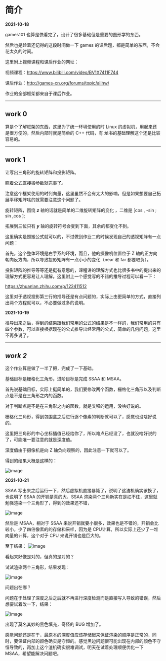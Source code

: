 # **简介**



**2021-10-18**



games101 也算是快看完了，设计了很多基础但是重要的图形学的东西。

然后也是趁着还记得的这段时间做一下 games 的课后题，都是简单的东西，不会花太久的时间。

这里附上视频课程和课后作业的网址：

视频课程：https://www.bilibili.com/video/BV1X7411F744

课后作业：http://games-cn.org/forums/topic/allhw/

作业的全部框架都来自于课后作业。

-----

## **work  0**

算是个了解框架的东西，这里为了统一环境使用的时 Linux 的虚拟机，用起来还是很方便的，然后内部时就是简单的 C++ 代码，有 龙书的基础理解这个还是比较容易的。

---

## **work 1**

让写出三角形的旋转矩阵和投影矩阵。

照着公式直接搬参数就完事了。

注意这个框架使用的时列向量，这里虽然不会有太大的影响，但是如果想要自己拓展平移矩阵啥的就需要注意这个问题了。

旋转矩阵，围绕 ***z*** 轴的话就是简单的二维旋转矩阵的变化 ，二维是 [cos , -sin ;  sin ,cos ];

拓展到三位只有 ***y*** 轴的旋转符号会变到下面，其余的都变化不到。

这里确实是照搬公式就可以的，不过做到作业二的时候发现自己的透视矩阵有一点问题：

首先，这个整体环境是右手系的环境，而且，他的摄像机位置位于 Z 轴的正方向朝向反方向，所以导致投影矩阵有一点小小的变化（near 和 far 都要取负）。

投影矩阵的推导等等还是挺有意思的，课程讲的理解方式也比很多书中的提出来的理解方式更容易让人理解，这里附上一个感觉写的不错的推导过程可以看一下：

https://zhuanlan.zhihu.com/p/122411512

这里对于透视投影第三行的推导还是有点问题的，实际上由更简单的方式，直接列出两个方程就可以，不必要做过多的说明。



**2021-10-19**



推导出来之后，得到的结果跟我们常用的公式的结果是不一样的，我们常用的只有四个参数，可以直接根据现在的公式推导出经常用的公式，简单的几何问题，这里不再多说了。

---

## ***work 2***



这个作业算是做了一半了把，完成了一下基础。

基础目标是栅格化三角形，进阶目标是完成 SSAA 和 MSAA。 

首先说基础目标，实际上挺简单的，我们要修改两个函数，栅格化三角形以及判断点是不是在三角形之内的函数。

对于判断点是不是在三角形之内的函数，就是叉积的运用，没啥好说的。

栅格化三角形，得到包围盒之后进行逐个像素的判断就可以了，感觉也没啥好说的。

这里把三角形的中心坐标插值已经给你了，所以难点已经没了，也就没啥好说的了，可能唯一要注意的就是深度值。

深度值由于摄像机是向 Z 轴负向观察的，因此注意一下就可以了。

得到的结果大概是这样的：

![image](https://github.com/MoChen2001/Games101/tree/master/Photo/02/rasterizer.png)



**2021-10-21**



SSAA 写出来之后运行一下，然后虚拟机直接暴毙了，说明了这渣机确实该换了，也说明了 SSAA 的开销是真的大，SSAA 渲染两个三角新实在是扛不住，这里就勉强渲染一个三角形了，得到的效果还不错，

![image](https://github.com/MoChen2001/Games101/tree/master/Photo/02/ssaa.png)





然后是 MSAA，相对于 SSAA 来说开销就要小很多，效果也是不错的，开销会比较小，少了四倍像素的的存储和采样，因为是 CPU计算，所以实际上还少了一堆向量的计算，这个对于 CPU 来说开销也是巨大的。

至于结果： ![image](https://github.com/MoChen2001/Games101/tree/master/Photo/02/msaa.png)

看起来好像是对的，但真的是对的？

试试渲染两个三角形，结果发现：

 ![image](https://github.com/MoChen2001/Games101/tree/master/Photo/02/msaa_Wrong_1.png)

问题出在哪？

问题在于处理了深度之后之后就不再进行深度检测而是直接写入导致的错误，然后想要试着改一下，结果：

 ![image](https://github.com/MoChen2001/Games101/tree/master/Photo/02/msaa_Wrong_2.png)

出现了莫名其妙的黑色填充，奇怪的 BUG 增加了。

感觉问题还是在于，最原本的深度值应该存储起来保证渲染的顺序是正常的，同时，要保证内部的颜色确实是守恒的。感觉黑边问题很可能出现在内部的颜色不守恒导致的，再加上这个渣机确实很难调试，明天在试着处理顺便优化一下 MSAA，希望能解决问题吧。